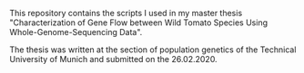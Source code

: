 This repository contains the scripts I used in my master thesis "Characterization of Gene Flow between Wild Tomato Species Using Whole-Genome-Sequencing Data".

The thesis was written at the section of population genetics of the Technical University of Munich and submitted on the 26.02.2020.
